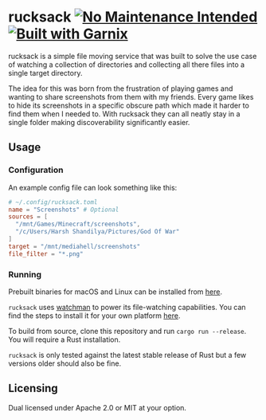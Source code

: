 # rucksack [![No Maintenance Intended](http://unmaintained.tech/badge.svg)](http://unmaintained.tech/) [![Built with Garnix](https://img.shields.io/endpoint?url=https%3A%2F%2Fgarnix.io%2Fapi%2Fbadges%2Fmsfjarvis%2Frucksack%3Fbranch%3Dmain)](https://garnix.io)

rucksack is a simple file moving service that was built to solve the use case of watching a collection of directories and collecting all there files into a single target directory.

The idea for this was born from the frustration of playing games and wanting to share screenshots from them with my friends. Every game likes to hide its screenshots in a specific obscure path which made it harder to find them when I needed to. With rucksack they can all neatly stay in a single folder making discoverability significantly easier.

## Usage

### Configuration

An example config file can look something like this:

```toml
# ~/.config/rucksack.toml
name = "Screenshots" # Optional
sources = [
  "/mnt/Games/Minecraft/screenshots",
  "/c/Users/Harsh Shandilya/Pictures/God Of War"
]
target = "/mnt/mediahell/screenshots"
file_filter = "*.png"
```

### Running

Prebuilt binaries for macOS and Linux can be installed from [here](https://github.com/msfjarvis/rucksack/releases/latest).

`rucksack` uses [watchman](https://github.com/facebook/watchman) to power its file-watching capabilities. You can find the steps to install it for your own platform [here](https://facebook.github.io/watchman/docs/install).

To build from source, clone this repository and run `cargo run --release`. You will require a Rust installation.

`rucksack` is only tested against the latest stable release of Rust but a few versions older should also be fine.

## Licensing

Dual licensed under Apache 2.0 or MIT at your option.
